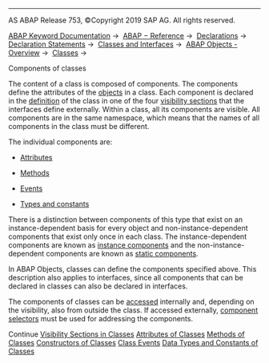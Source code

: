  

* * *

AS ABAP Release 753, ©Copyright 2019 SAP AG. All rights reserved.

[ABAP Keyword Documentation](https://help.sap.com/doc/abapdocu_753_index_htm/7.53/en-US/abenabap.htm) →  [ABAP − Reference](https://help.sap.com/doc/abapdocu_753_index_htm/7.53/en-US/abenabap_reference.htm) →  [Declarations](https://help.sap.com/doc/abapdocu_753_index_htm/7.53/en-US/abendeclarations.htm) →  [Declaration Statements](https://help.sap.com/doc/abapdocu_753_index_htm/7.53/en-US/abenabap_declarations.htm) →  [Classes and Interfaces](https://help.sap.com/doc/abapdocu_753_index_htm/7.53/en-US/abenclasses_and_interfaces.htm) →  [ABAP Objects - Overview](https://help.sap.com/doc/abapdocu_753_index_htm/7.53/en-US/abenabap_objects_oview.htm) →  [Classes](https://help.sap.com/doc/abapdocu_753_index_htm/7.53/en-US/abenclasses.htm) → 

Components of classes

The content of a class is composed of components. The components define the attributes of the [objects](https://help.sap.com/doc/abapdocu_753_index_htm/7.53/en-US/abenobject.htm) in a class. Each component is declared in the [definition](https://help.sap.com/doc/abapdocu_753_index_htm/7.53/en-US/abenclass_interface_definition.htm) of the class in one of the four [visibility sections](https://help.sap.com/doc/abapdocu_753_index_htm/7.53/en-US/abenclass_visibility.htm) that the interfaces define externally. Within a class, all its components are visible. All components are in the same namespace, which means that the names of all components in the class must be different.

The individual components are:

-   [Attributes](https://help.sap.com/doc/abapdocu_753_index_htm/7.53/en-US/abenclass_attributes.htm)
    

-   [Methods](https://help.sap.com/doc/abapdocu_753_index_htm/7.53/en-US/abenclass_methods.htm)
    

-   [Events](https://help.sap.com/doc/abapdocu_753_index_htm/7.53/en-US/abenclass_events.htm)
    

-   [Types and constants](https://help.sap.com/doc/abapdocu_753_index_htm/7.53/en-US/abenclass_types_constants.htm)

There is a distinction between components of this type that exist on an instance-dependent basis for every object and non-instance-dependent components that exist only once in each class. The instance-dependent components are known as [instance components](https://help.sap.com/doc/abapdocu_753_index_htm/7.53/en-US/abeninstance_component_glosry.htm "Glossary Entry") and the non-instance-dependent components are known as [static components](https://help.sap.com/doc/abapdocu_753_index_htm/7.53/en-US/abenstatic_component_glosry.htm "Glossary Entry").

In ABAP Objects, classes can define the components specified above. This description also applies to interfaces, since all components that can be declared in classes can also be declared in interfaces.

The components of classes can be [accessed](https://help.sap.com/doc/abapdocu_753_index_htm/7.53/en-US/abenclass_components_addressing.htm) internally and, depending on the visibility, also from outside the class. If accessed externally, [component selectors](https://help.sap.com/doc/abapdocu_753_index_htm/7.53/en-US/abencomponent_selector_glosry.htm "Glossary Entry") must be used for addressing the components.

Continue
[Visibility Sections in Classes](https://help.sap.com/doc/abapdocu_753_index_htm/7.53/en-US/abenclass_visibility.htm)
[Attributes of Classes](https://help.sap.com/doc/abapdocu_753_index_htm/7.53/en-US/abenclass_attributes.htm)
[Methods of Classes](https://help.sap.com/doc/abapdocu_753_index_htm/7.53/en-US/abenclass_methods.htm)
[Constructors of Classes](https://help.sap.com/doc/abapdocu_753_index_htm/7.53/en-US/abenconstructor.htm)
[Class Events](https://help.sap.com/doc/abapdocu_753_index_htm/7.53/en-US/abenclass_events.htm)
[Data Types and Constants of Classes](https://help.sap.com/doc/abapdocu_753_index_htm/7.53/en-US/abenclass_types_constants.htm)